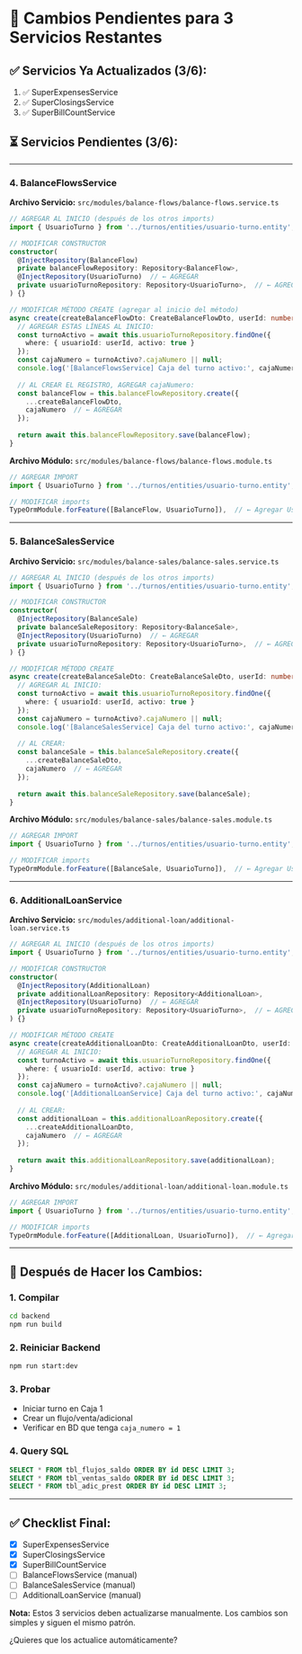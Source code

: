 # 🔧 Cambios Pendientes para 3 Servicios Restantes

## ✅ Servicios Ya Actualizados (3/6):
1. ✅ SuperExpensesService
2. ✅ SuperClosingsService  
3. ✅ SuperBillCountService

## ⏳ Servicios Pendientes (3/6):

---

### **4. BalanceFlowsService**

**Archivo Servicio:** `src/modules/balance-flows/balance-flows.service.ts`

```typescript
// AGREGAR AL INICIO (después de los otros imports)
import { UsuarioTurno } from '../turnos/entities/usuario-turno.entity';

// MODIFICAR CONSTRUCTOR
constructor(
  @InjectRepository(BalanceFlow)
  private balanceFlowRepository: Repository<BalanceFlow>,
  @InjectRepository(UsuarioTurno)  // ← AGREGAR
  private usuarioTurnoRepository: Repository<UsuarioTurno>,  // ← AGREGAR
) {}

// MODIFICAR MÉTODO CREATE (agregar al inicio del método)
async create(createBalanceFlowDto: CreateBalanceFlowDto, userId: number): Promise<BalanceFlow> {
  // AGREGAR ESTAS LÍNEAS AL INICIO:
  const turnoActivo = await this.usuarioTurnoRepository.findOne({
    where: { usuarioId: userId, activo: true }
  });
  const cajaNumero = turnoActivo?.cajaNumero || null;
  console.log('[BalanceFlowsService] Caja del turno activo:', cajaNumero);
  
  // AL CREAR EL REGISTRO, AGREGAR cajaNumero:
  const balanceFlow = this.balanceFlowRepository.create({
    ...createBalanceFlowDto,
    cajaNumero  // ← AGREGAR
  });
  
  return await this.balanceFlowRepository.save(balanceFlow);
}
```

**Archivo Módulo:** `src/modules/balance-flows/balance-flows.module.ts`

```typescript
// AGREGAR IMPORT
import { UsuarioTurno } from '../turnos/entities/usuario-turno.entity';

// MODIFICAR imports
TypeOrmModule.forFeature([BalanceFlow, UsuarioTurno]),  // ← Agregar UsuarioTurno
```

---

### **5. BalanceSalesService**

**Archivo Servicio:** `src/modules/balance-sales/balance-sales.service.ts`

```typescript
// AGREGAR AL INICIO (después de los otros imports)
import { UsuarioTurno } from '../turnos/entities/usuario-turno.entity';

// MODIFICAR CONSTRUCTOR
constructor(
  @InjectRepository(BalanceSale)
  private balanceSaleRepository: Repository<BalanceSale>,
  @InjectRepository(UsuarioTurno)  // ← AGREGAR
  private usuarioTurnoRepository: Repository<UsuarioTurno>,  // ← AGREGAR
) {}

// MODIFICAR MÉTODO CREATE
async create(createBalanceSaleDto: CreateBalanceSaleDto, userId: number): Promise<BalanceSale> {
  // AGREGAR AL INICIO:
  const turnoActivo = await this.usuarioTurnoRepository.findOne({
    where: { usuarioId: userId, activo: true }
  });
  const cajaNumero = turnoActivo?.cajaNumero || null;
  console.log('[BalanceSalesService] Caja del turno activo:', cajaNumero);
  
  // AL CREAR:
  const balanceSale = this.balanceSaleRepository.create({
    ...createBalanceSaleDto,
    cajaNumero  // ← AGREGAR
  });
  
  return await this.balanceSaleRepository.save(balanceSale);
}
```

**Archivo Módulo:** `src/modules/balance-sales/balance-sales.module.ts`

```typescript
// AGREGAR IMPORT
import { UsuarioTurno } from '../turnos/entities/usuario-turno.entity';

// MODIFICAR imports
TypeOrmModule.forFeature([BalanceSale, UsuarioTurno]),  // ← Agregar UsuarioTurno
```

---

### **6. AdditionalLoanService**

**Archivo Servicio:** `src/modules/additional-loan/additional-loan.service.ts`

```typescript
// AGREGAR AL INICIO (después de los otros imports)
import { UsuarioTurno } from '../turnos/entities/usuario-turno.entity';

// MODIFICAR CONSTRUCTOR
constructor(
  @InjectRepository(AdditionalLoan)
  private additionalLoanRepository: Repository<AdditionalLoan>,
  @InjectRepository(UsuarioTurno)  // ← AGREGAR
  private usuarioTurnoRepository: Repository<UsuarioTurno>,  // ← AGREGAR
) {}

// MODIFICAR MÉTODO CREATE
async create(createAdditionalLoanDto: CreateAdditionalLoanDto, userId: number): Promise<AdditionalLoan> {
  // AGREGAR AL INICIO:
  const turnoActivo = await this.usuarioTurnoRepository.findOne({
    where: { usuarioId: userId, activo: true }
  });
  const cajaNumero = turnoActivo?.cajaNumero || null;
  console.log('[AdditionalLoanService] Caja del turno activo:', cajaNumero);
  
  // AL CREAR:
  const additionalLoan = this.additionalLoanRepository.create({
    ...createAdditionalLoanDto,
    cajaNumero  // ← AGREGAR
  });
  
  return await this.additionalLoanRepository.save(additionalLoan);
}
```

**Archivo Módulo:** `src/modules/additional-loan/additional-loan.module.ts`

```typescript
// AGREGAR IMPORT
import { UsuarioTurno } from '../turnos/entities/usuario-turno.entity';

// MODIFICAR imports
TypeOrmModule.forFeature([AdditionalLoan, UsuarioTurno]),  // ← Agregar UsuarioTurno
```

---

## 🚀 Después de Hacer los Cambios:

### 1. Compilar
```bash
cd backend
npm run build
```

### 2. Reiniciar Backend
```bash
npm run start:dev
```

### 3. Probar
- Iniciar turno en Caja 1
- Crear un flujo/venta/adicional
- Verificar en BD que tenga `caja_numero = 1`

### 4. Query SQL
```sql
SELECT * FROM tbl_flujos_saldo ORDER BY id DESC LIMIT 3;
SELECT * FROM tbl_ventas_saldo ORDER BY id DESC LIMIT 3;
SELECT * FROM tbl_adic_prest ORDER BY id DESC LIMIT 3;
```

---

## ✅ Checklist Final:
- [x] SuperExpensesService
- [x] SuperClosingsService
- [x] SuperBillCountService
- [ ] BalanceFlowsService (manual)
- [ ] BalanceSalesService (manual)
- [ ] AdditionalLoanService (manual)

**Nota:** Estos 3 servicios deben actualizarse manualmente. Los cambios son simples y siguen el mismo patrón.

¿Quieres que los actualice automáticamente?
